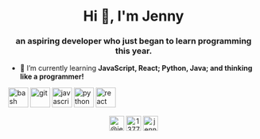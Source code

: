 <h1 align="center">Hi 👋, I'm Jenny</h1>
<h3 align="center">an aspiring developer who just began to learn programming this year.</h3>

- 🌱 I’m currently learning **JavaScript, React; Python, Java; and thinking like a programmer!**

<p align="left"><img src="https://www.vectorlogo.zone/logos/gnu_bash/gnu_bash-icon.svg" alt="bash" width="40" height="40"/> <img src="https://www.vectorlogo.zone/logos/git-scm/git-scm-icon.svg" alt="git" width="40" height="40"/> <img src="https://devicons.github.io/devicon/devicon.git/icons/javascript/javascript-original.svg" alt="javascript" width="40" height="40"/> <img src="https://devicons.github.io/devicon/devicon.git/icons/python/python-original.svg" alt="python" width="40" height="40"/> <img src="https://devicons.github.io/devicon/devicon.git/icons/react/react-original-wordmark.svg" alt="react" width="40" height="40"/></p><p align="center">
<a href="https://twitter.com/@jennifereichler" target="blank"><img align="center" src="https://cdn.jsdelivr.net/npm/simple-icons@3.0.1/icons/twitter.svg" alt="@jennifereichler" height="30" width="30" /></a>
<a href="https://stackoverflow.com/users/13779779" target="blank"><img align="center" src="https://cdn.jsdelivr.net/npm/simple-icons@3.0.1/icons/stackoverflow.svg" alt="13779779" height="30" width="30" /></a>
<a href="https://kaggle.com/jennifereichler" target="blank"><img align="center" src="https://cdn.jsdelivr.net/npm/simple-icons@3.0.1/icons/kaggle.svg" alt="jennifereichler" height="30" width="30" /></a>
</p>

